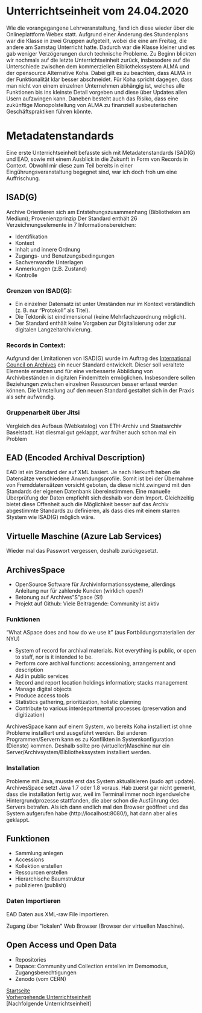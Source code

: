 # Unterrichtseinheit vom 24.04.2020

Wie die vorangegangene Lehrveranstaltung, fand ich diese wieder über die Onlineplattform Webex statt. Aufgrund einer Änderung des Stundenplans war die Klasse in zwei Gruppen aufgeteilt, wobei die eine am Freitag, die andere am Samstag Unterricht hatte. Dadurch war die Klasse kleiner und es gab weniger Verzögerungen durch technische Probleme. Zu Beginn blickten wir nochmals auf die letzte Unterrichtseinheit zurück, insbesodere auf die Unterschiede zwischen dem kommerziellen Bibliothekssystem ALMA und der opensource Alternative Koha. Dabei gilt es zu beachten, dass ALMA in der Funktionalität klar besser abschneidet. Für Koha spricht dagegen, dass man nicht von einem einzelnen Unternehmen abhängig ist, welches alle Funktionen bis ins kleinste Detail vorgeben und diese über Updates allen Usern aufzwingen kann. Daneben besteht auch das Risiko, dass eine zukünftige Monopolstellung von ALMA zu finanziell ausbeuterischen Geschäftspraktiken führen könnte.

# Metadatenstandards   

Eine erste Unterrichtseinheit befasste sich mit Metadatenstandards ISAD(G) und EAD, sowie mit einem Ausblick in die Zukunft in Form von Records in Context. Obwohl mir diese zum Teil bereits in einer Eingührungsveranstaltung begegnet sind, war ich doch froh um eine Auffrischung.

## ISAD(G)

Archive Orientieren sich am Entstehungszusammenhang (Bibliotheken am Medium); Provenienzprinzip
Der Standard enthält 26 Verzeichnungselemente in 7 Informationsbereichen:

* Identifikation
* Kontext
* Inhalt und innere Ordnung
* Zugangs- und Benutzungsbedingungen
* Sachverwandte Unterlagen
* Anmerkungen (z.B. Zustand)
* Kontrolle

### Grenzen von ISAD(G):
* Ein einzelner Datensatz ist unter Umständen nur im Kontext verständlich (z. B. nur “Protokoll” als Titel).
* Die Tektonik ist eindimensional (keine Mehrfachzuordnung möglich).
* Der Standard enthält keine Vorgaben zur Digitalisierung oder zur digitalen Langzeitarchivierung.

### Records in Context:

Aufgrund der Limitationen von ISAD(G) wurde im Auftrag des [International Council on Archives](https://www.ica.org/en) ein neuer Standard entwickelt. Dieser soll veraltete Elemente ersetzen und für eine verbesserte Abbildung von Archivbeständen in digitalen Findemitteln ermöglichen. Insbesondere sollen Beziehungen zwischen einzelnen Ressourcen besser erfasst werden können. Die Umstellung auf den neuen Standard gestaltet sich in der Praxis als sehr aufwendig.

### Gruppenarbeit über Jitsi

Vergleich des Aufbaus (Webkatalog) von ETH-Archiv und Staatsarchiv Baselstadt. Hat diesmal gut geklappt, war früher auch schon mal ein Problem

## EAD (Encoded Archival Description)

EAD ist ein Standard der auf XML basiert. Je nach Herkunft haben die Datensätze verschiedene Anwendungsprofile. Somit ist bei der Übernahme von Fremddatensätzen vorsicht geboten, da diese nicht zwingend mit den Standards der eigenen Datenbank übereinstimmen. Eine manuelle Überprüfung der Daten empfiehlt sich deshalb vor dem Import. Gleichzeitig bietet diese Offenheit auch die Möglichkeit besser auf das Archiv abgestimmte Standards zu definieren, als dass dies mit einem starren Stystem wie ISAD(G) möglich wäre.

## Virtuelle Maschine (Azure Lab Services)

Wieder mal das Passwort vergessen, deshalb zurückgesetzt.

## ArchivesSpace

* OpenSource Software für Archivinformationssysteme, allerdings Anleitung nur für zahlende Kunden (wirklich open?)
* Betonung auf Archives"S"pace (S!)
* Projekt auf Github: Viele Beitragende: Community ist aktiv

### Funktionen

“What ASpace does and how do we use it” (aus Fortbildungsmaterialien der NYU)

* System of record for archival materials. Not everything is public, or open to staff, nor is it intended to be.
* Perform core archival functions: accessioning, arrangement and description
* Aid in public services
* Record and report location holdings information; stacks management
* Manage digital objects
* Produce access tools
* Statistics gathering, prioritization, holistic planning
* Contribute to various interdepartmental processes (preservation and digitization)

ArchivesSpace kann auf einem System, wo bereits Koha installiert ist ohne Probleme installiert und ausgeführt werden. Bei anderen Programmen/Servern kann es zu Konflikten in Systemkonfiguration (Dienste) kommen. Deshalb sollte pro (virtueller)Maschine nur ein Server/Archivsystem/Bibliothekssystem installiert werden.

### Installation

Probleme mit Java, musste erst das System aktualisieren (sudo apt update). ArchivesSpace setzt Java 1.7 oder 1.8 voraus. Hab zuerst gar nicht gemerkt, dass die installation fertig war, weil im Terminal immer noch irgendwelche Hintergrundprozesse stattfanden, die aber schon die Ausführung des Servers betrafen. Als ich dann endlich mal den Browser geöffnet und das System aufgerufen habe (http://localhost:8080/), hat dann aber alles geklappt.

## Funktionen

* Sammlung anlegen
* Accessions
* Kollektion erstellen
* Ressourcen erstellen
* Hierarchische Baumstruktur
* publizieren (publish)

### Daten Importieren

EAD Daten aus XML-raw File importieren.

Zugang über "lokalen" Web Browser (Browser der virtuellen Maschine).

## Open Access und Open Data

* Repositories
* Dspace: Community und Collection erstellen im Demomodus, Zugangsberechtigungen
* Zenodo (vom CERN)

[Startseite](https://michaelmathys.github.io/BAIN/Lerntagebuch)  
[Vorhergehende Unterrichtseinheit](https://michaelmathys.github.io/BAIN/03042020)  
[Nachfolgende Unterrichtseinheit]
